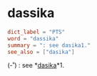# dassika

``` toml
dict_label = "PTS"
word = "dassika"
summary = ": see dasika1."
see_also = ["dasika"]
```

(\-˚) : see *[dasika](dasika.md)*1.

